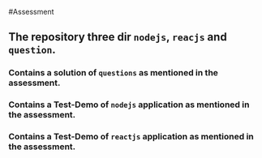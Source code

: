 #Assessment
## The repository three dir `nodejs`, `reacjs` and `question`.
### Contains a solution of `questions` as mentioned in the assessment. 
### Contains a Test-Demo of `nodejs` application as mentioned in the assessment.
### Contains a Test-Demo of `reactjs` application as mentioned in the assessment.